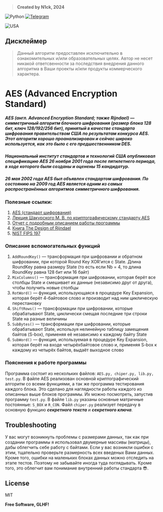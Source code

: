 > **Created by N1ck, 2024**

![Python](https://img.shields.io/badge/python-3670A0?style=for-the-badge&logo=python&logoColor=ffdd54) [![Telegram](https://img.shields.io/badge/Telegram-2CA5E0?style=for-the-badge&logo=telegram&logoColor=white)](https://t.me/n1ck_dv)

![USA](https://cdn2.steamgriddb.com/file/sgdb-cdn/icon/8b3bac12926cc1d9fb5d68783376971d/32/256x256.png)

## Дисклеймер
> Данный алгоритм предоставлен исключительно  в ознакомительных и/или образовательных целях. Автор не несет никакой ответсвенности за последствия внедрения данного алгоритма в Ваши проекты и/или продукты коммерческого характера.

# AES (Advanced Encryption Standard)
##### AES (англ. Advanced Encryption Standard; также Rijndael) — симметричный алгоритм блочного шифрования (размер блока 128 бит, ключ 128/192/256 бит), принятый в качестве стандарта шифрования правительством США по результатам конкурса AES. Этот алгоритм хорошо проанализирован и сейчас широко используется, как это было с его предшественником DES. 
##### Национальный институт стандартов и технологий США опубликовал спецификацию AES 26 ноября 2001 года после пятилетнего периода, в ходе которого были созданы и оценены 15 кандидатур. 
##### 26 мая 2002 года AES был объявлен стандартом шифрования. По состоянию на 2009 год AES является одним из самых распространённых алгоритмов симметричного шифрования.

### Полезные ссылки:
1. [AES (стандарт шифрования)](https://ru.wikipedia.org/wiki/AES_(%D1%81%D1%82%D0%B0%D0%BD%D0%B4%D0%B0%D1%80%D1%82_%D1%88%D0%B8%D1%84%D1%80%D0%BE%D0%B2%D0%B0%D0%BD%D0%B8%D1%8F) "Wikipedia")
2. [Лекция Шакурского М. В. по криптографическому стандарту AES](https://disk.yandex.ru/i/Eee00J0Gfv9IMQ "Яндекс.Диск")
3. [Отчет с подробным описанием работы программы](https://disk.yandex.ru/i/j7i6vwTVFYkQKw "Яндекс.Диск")
4. [Книга The Design of Rijndael](https://disk.yandex.ru/i/jgQw515g5FtVmg "Яндекс.Диск")
5. [NIST FIPS 197](https://disk.yandex.ru/i/JyCSzRt7Ny1e7w "Яндекс.Диск")

### Описание вспомогательных функций
1. `AddRoundKey()` — трансформация при шифровании и обратном шифровании, при которой Round Key XOR’ится c State. Длина RoundKey равна размеру State (то есть если Nb = 4, то длина RoundKey равна 128 бит или 16 байт)
2. `MixColumns()` — трансформация при шифровании, которая берёт все столбцы State и смешивает их данные (независимо друг от друга), чтобы получить новые столбцы
3. `RotWord()` — функция, использующаяся в процедуре Key Expansion, которая берёт 4-байтовое слово и производит над ним циклическую перестановку
4. `ShiftRows()` — трансформации при шифровании, которые обрабатывают State, циклически смещая последние три строки State на разные величины
5. `SubBytes()` — трансформации при шифровании, которые обрабатывают State, используя нелинейную таблицу замещения байтов (S-box), применяя её независимо к каждому байту State
6. `SubWord()` — функция, используемая в процедуре Key Expansion, которая берёт на входе четырёхбайтовое слово и, применяя S-box к каждому из четырёх байтов, выдаёт выходное слово 

### Пояснения к работе программы
Программа состоит из нескольких файлов: `AES.py, chiper.py, lib.py, test.py`.
В файле AES реализован основной криптографический алгоритм со всеми функциями, а так же программа тестирования каждого блока.
Это сделано для наглядности работы каждого из описанных выше блоков программы. Их можно посмотреть, запустив программу `test.py`.
В файле `lib.py` указаны основные матричные постоянные: `S_BOX` и `R_CON`.
Файл `chiper.py` реализует передачу в основную функцию _**секретного текста**_ и _**секретного ключа**_.

## Troubleshooting
У вас могут возникнуть проблемы с размерами данных, так как при создании программы я использовал двумерные массивы (матрицы), дабы облегчить себе работу с байтами. Если у вас возникли ошибки с этим, тщательно проверьте размерность всех введеных Вами данных.
Кроме того, ошибки на маленьких блоках данных можно отследить на этапе тестов. Поэтому не забывайте иногда туда поглядывать. Кроме того, это облегчит вам понимание внутренний работы стандарта 😎.

## License

MIT

**Free Software, GLHF!**
